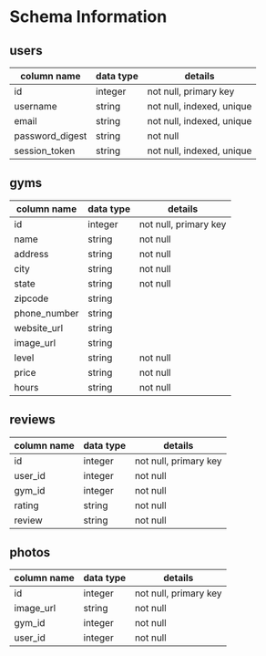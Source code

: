 # Schema Information

## users

column name | data type | details
----------- | --------- | -------
id | integer | not null, primary key
username | string | not null, indexed, unique
email | string | not null, indexed, unique
password_digest | string | not null
session_token | string | not null, indexed, unique


## gyms

column name | data type | details
----------- | --------- | -------
id | integer | not null, primary key
name | string | not null
address | string | not null
city | string | not null
state | string | not null
zipcode | string |
phone_number | string |
website_url | string |
image_url | string |
level | string | not null
price | string | not null
hours | string | not null

## reviews

column name | data type | details
----------- | --------- | -------
id | integer | not null, primary key
user_id | integer | not null
gym_id | integer | not null
rating | string | not null
review | string | not null

## photos

column name | data type | details
----------- | --------- | -------
id | integer | not null, primary key
image_url | string | not null
gym_id | integer | not null
user_id | integer | not null
